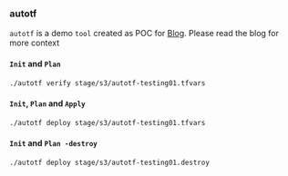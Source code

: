### autotf

`autotf` is a demo `tool` created as POC for [Blog](https://medium.com/@email2sroy/terraform-solve-dynamic-backend-problem-with-golang-85d381bc48b5). Please read the blog for more context

#### `Init` and `Plan`
```bash
./autotf verify stage/s3/autotf-testing01.tfvars
```

#### `Init`, `Plan` and `Apply`
```bash
./autotf deploy stage/s3/autotf-testing01.tfvars
```

#### `Init` and `Plan -destroy`
```bash
./autotf deploy stage/s3/autotf-testing01.destroy
```